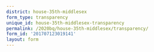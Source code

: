```yaml
---
district: house-35th-middlesex
form_type: transparency
unique_id: house-35th-middlesex-transparency
permalink: /2020bq/house-35th-middlesex/transparency/
form_id: '201707123019141'
layout: form
---
```

